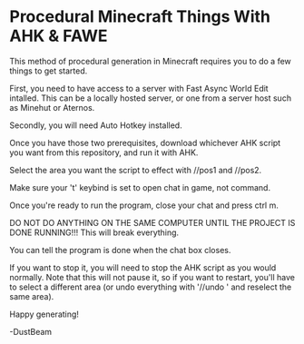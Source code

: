 # Procedural Minecraft Things With AHK & FAWE
<p>This method of procedural generation in Minecraft requires you to do a few things to get started.</p>
<p>First, you need to have access to a server with Fast Async World Edit intalled. This can be a locally hosted server, or one from a server host such as Minehut or Aternos.</p>
<p>Secondly, you will need Auto Hotkey installed.</p>
<p>Once you have those two prerequisites, download whichever AHK script you want from this repository, and run it with AHK.</p>
<p>Select the area you want the script to effect with //pos1 and //pos2.</p>
<p>Make sure your 't' keybind is set to open chat in game, not command. </p>
<p>Once you're ready to run the program, close your chat and press ctrl m.</p>
<p>DO NOT DO ANYTHING ON THE SAME COMPUTER UNTIL THE PROJECT IS DONE RUNNING!!! This will break everything.</p>
<p>You can tell the program is done when the chat box closes.</p>
<p>If you want to stop it, you will need to stop the AHK script as you would normally. Note that this will not pause it, so if you want to restart, you'll have to select a different area (or undo everything with '//undo <number>' and reselect the same area).</p>
<p>Happy generating!</p>
<p>-DustBeam</p>
